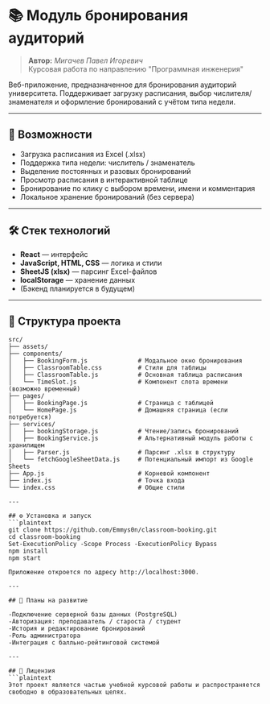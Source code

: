 # 📚 Модуль бронирования аудиторий

> **Автор:** *Мигачев Павел Игоревич*  
> Курсовая работа по направлению "Программная инженерия"

Веб-приложение, предназначенное для бронирования аудиторий университета. Поддерживает загрузку расписания, выбор числителя/знаменателя и оформление бронирований с учётом типа недели.

---

## 🚀 Возможности

- Загрузка расписания из Excel (.xlsx)
- Поддержка типа недели: числитель / знаменатель
- Выделение постоянных и разовых бронирований
- Просмотр расписания в интерактивной таблице
- Бронирование по клику с выбором времени, имени и комментария
- Локальное хранение бронирований (без сервера)

---

## 🛠 Стек технологий

- **React** — интерфейс
- **JavaScript, HTML, CSS** — логика и стили
- **SheetJS (xlsx)** — парсинг Excel-файлов
- **localStorage** — хранение данных
- (Бэкенд планируется в будущем)

---

## 📂 Структура проекта

```plaintext
src/
├── assets/
├── components/
│   ├── BookingForm.js              # Модальное окно бронирования
│   ├── ClassroomTable.css          # Стили для таблицы
│   ├── ClassroomTable.js           # Основная таблица расписания
│   └── TimeSlot.js                 # Компонент слота времени (возможно временный)
├── pages/
│   ├── BookingPage.js              # Страница с таблицей
│   └── HomePage.js                 # Домашняя страница (если потребуется)
├── services/
│   ├── bookingStorage.js           # Чтение/запись бронирований
│   ├── BookingService.js           # Альтернативный модуль работы с хранилищем
│   ├── Parser.js                   # Парсинг .xlsx в структуру
│   └── fetchGoogleSheetData.js     # Потенциальный импорт из Google Sheets
├── App.js                          # Корневой компонент
├── index.js                        # Точка входа
└── index.css                       # Общие стили

---

## ⚙️ Установка и запуск
```plaintext
git clone https://github.com/Emmys0n/classroom-booking.git
cd classroom-booking
Set-ExecutionPolicy -Scope Process -ExecutionPolicy Bypass
npm install
npm start

Приложение откроется по адресу http://localhost:3000.

---

## 🧭 Планы на развитие

-Подключение серверной базы данных (PostgreSQL)
-Авторизация: преподаватель / староста / студент
-История и редактирование бронирований
-Роль администратора
-Интеграция с балльно-рейтинговой системой

---

## 📄 Лицензия
```plaintext
Этот проект является частью учебной курсовой работы и распространяется свободно в образовательных целях.
